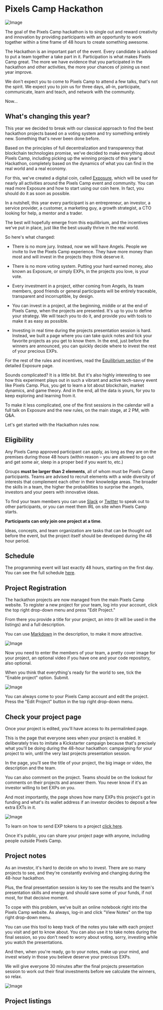 # Pixels Camp Hackathon

![Image](img/hackathon.png)

The goal of the Pixels Camp hackathon is to single out and reward creativity and innovation by providing participants with an opportunity to work together within a time frame of 48 hours to create something awesome.

The Hackathon is an important part of the event. Every candidate is advised to put a team together a take part in it. Participation is what makes Pixels Camp great. The more we have evidence that you participated in the hackathon and other activities, the more your chances of joining us next year improve.

We don't expect you to come to Pixels Camp to attend a few talks, that's not the spirit. We expect you to join us for three days, all-in, participate, communicate, learn and teach, and network with the community.

Now...

## What's changing this year?

This year we decided to break with our classical approach to find the best hackathon projects based on a voting system and try something entirely new. Something that's never been done before.

Based on the principles of full decentralization and transparency that blockchain technologies promise, we've decided to make everything about Pixels Camp, including picking up the winning projects of this year's Hackathon, completely based on the dynamics of what you can find in the real world and a real economy.

For this, we've created a digital coin, called [Exposure][6], which will be used for nearly all activities around the Pixels Camp event and community. You can read more Exposure and how to start using our coin here. In fact, you should do it as soon as possible.

In a nutshell, this year every participant is an entrepreneur, an investor, a service provider, a customer,  a marketing guy, a growth strategist, a CTO looking for help, a mentor and a trader.

The best will hopefully emerge from this equilibrium, and the incentives we've put in place, just like the best usually thrive in the real world.

So here's what changed:

* There is no more jury. Instead, now we will have Angels. People we invite to live the Pixels Camp experience. They have more money than most and will invest in the projects they think deserve it.

* There is no more voting system. Putting your hard earned money, also known as Exposure, or simply EXPs, in the projects you love,  is your vote.

* Every investment in a project, either coming from Angels, its team members, good friends or general participants will be entirely traceable, transparent and incorruptible, by design.

* You can invest in a project, at the beginning, middle or at the end of Pixels Camp, when the projects are presented. It's up to you to define your strategy. We will teach you to do it, and provide you with tools to make it as easy as possible.

* Investing in real time during the projects presentation session is hard. Instead, we built a page where you can take quick notes and tick your favorite projects as you get to know them. In the end, just before the winners are announced, you can quickly decide where to invest the rest of your precious EXPs.

For the rest of the rules and incentives, read the [Equilibrium section][5] of the detailed Exposure page.

Sounds complicated? It is a little bit. But it's also highly interesting to see how this experiment plays out in such a vibrant and active tech-savvy event like Pixels Camp. Plus, you get to learn a lot about blockchain, market dynamics, and game theory. And in the end, all the data is yours, for you to keep exploring and learning from it.

To make it less complicated, one of the first sessions in the calendar will a full talk on Exposure and the new rules, on the main stage, at 2 PM, with Q&A.

Let's get started with the Hackathon rules now.

## Eligibility

Any Pixels Camp approved participant can apply, as long as they are on the premises during those 48 hours (within reason – you are allowed to go out and get some air, sleep in a proper bed if you want to, etc.)

Groups __must be larger than 2 elements__, all of whom must be Pixels Camp participants. Teams are advised to recruit elements with a wide diversity of interests that complement each other in their knowledge areas. The broader the skills in a team, the higher the probabilities to surprise the angels, investors and your peers with innovative ideas.

To find your team members you can use [Slack][2] or [Twitter][3] to speak out to other participants, or you can meet them IRL on site when Pixels Camp starts.

__Participants can only join one project at a time__.

Ideas, concepts, and team organization are tasks that can be thought out before the event, but the project itself should be developed during the 48 hour period.

## Schedule

The programming event will last exactly 48 hours, starting on the first day. You can see the full schedule [here](https://pixels.camp/schedule/).

## Project Registration

The hackathon projects are now managed from the main Pixels Camp website. To register a new project for your team, log into your account, click the top right drop-down menu and press "Edit Project."

From there you provide a title for your project, an intro (it will be used in the listings) and a full description.

You can use [Markdown][7] in the description, to make it more attractive.

![Image](img/newproject.png)

Now you need to enter the members of your team, a pretty cover image for your project, an optional video if you have one and your code repository, also optional.

When you think that everything's ready for the world to see, tick the "Enable project" option. Submit.

![Image](img/newproject2.png)

You can always come to your Pixels Camp account and edit the project. Press the "Edit Project" button in the top right drop-down menu.

## Check your project page

Once your project is edited, you'll have access to its permalinked page.

This is the page that everyone sees when your project is enabled. It deliberately tries to imitate a Kickstarter campaign because that's precisely what you'll be doing during the 48-hour hackathon: campaigning for your project to win, until the very last projects presentation session.

In the page, you'll see the title of your project, the big image or video, the description and the team.

You can also comment on the project. Teams should be on the lookout for comments on their projects and answer them. You never know if it's an investor willing to bet EXPs on you.

And most importantly, the page shows how many EXPs this project's got in funding and what's its wallet address if an investor decides to deposit a few extra EXTs in it.

![Image](img/myproject.png)

To learn on how to send EXP tokens to a project [click here][8].

Once it's public, you can share your project page with anyone, including people outside Pixels Camp.

## Project notes

As an investor, it's hard to decide on who to invest. There are so many projects to see, and they're constantly evolving and changing during the 48-hour hackathon.

Plus, the final presentation session is key to see the results and the team's presentation skills and energy and should save some of your funds, if not most, for that decisive moment.

To cope with this problem, we've built an online notebook right into the Pixels Camp website. As always, log-in and click "View Notes" on the top right drop-down menu.

You can use this tool to keep track of the notes you take with each project you visit and get to know about. You can also use it to take notes during the final session, so you don't need to worry about voting, sorry, investing while you watch the presentations.

And then, when you're ready, go to your notes, make up your mind, and invest wisely in those you believe deserve your precious EXPs.

We will give everyone 30 minutes after the final projects presentation session to work out their final investments before we calculate the winners, so relax.

![Image](img/notes.png)

## Project listings


[2]: https://github.com/PixelsCamp/docs/blob/master/SLACK.md
[3]: https://twitter.com/pixelscamp
[4]: https://github.com/PixelsCamp/projects/blob/master/nobull_bot.md
[5]: https://github.com/PixelsCamp/moon#equilibrium
[6]: https://github.com/PixelsCamp/moon
[7]: https://guides.github.com/features/mastering-markdown/
[8]: https://github.com/PixelsCamp/moon/blob/master/MEW.md#sending-exp-tokens-to-someone-else
